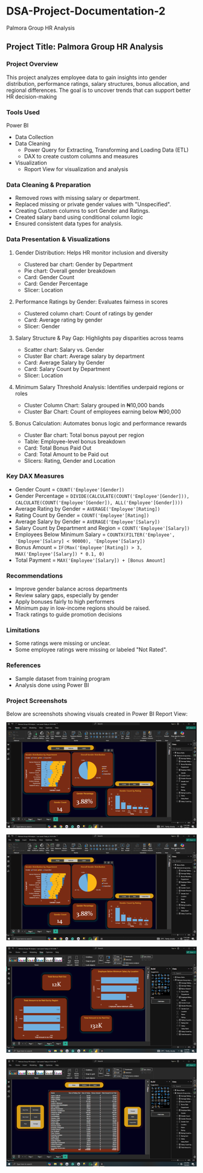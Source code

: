 # DSA-Project-Documentation-2
Palmora Group HR Analysis

## Project Title: Palmora Group HR Analysis

### Project Overview
This project analyzes employee data to gain insights into gender distribution, performance ratings, salary structures, bonus allocation, and regional differences. The goal is to uncover trends that can support better HR decision-making

### Tools Used
Power BI
- Data Collection
- Data Cleaning
  - Power Query for Extracting, Transforming and Loading Data (ETL)
  - DAX to create custom columns and measures
- Visualization 
  - Roport View for visualization and analysis


### Data Cleaning & Preparation
- Removed rows with missing salary or department.
- Replaced missing or private gender values with "Unspecified".
- Creating Custom columns to sort Gender and Ratings.
- Created salary band using conditional column logic
- Ensured consistent data types for analysis.

### Data Presentation & Visualizations
1. Gender Distribution: Helps HR monitor inclusion and diversity
   - Clustered bar chart: Gender by Department
   - Pie chart: Overall gender breakdown
   - Card: Gender Count
   - Card: Gender Percentage
   - Slicer: Location
    
2. Performance Ratings by Gender: Evaluates fairness in scores
   - Clustered column chart: Count of ratings by gender
   - Card: Average rating by gender
   - Slicer: Gender
    
3. Salary Structure & Pay Gap: Highlights pay disparities across teams
   - Scatter chart: Salary vs. Gender
   - Cluster Bar chart: Average salary by department
   - Card: Average Salary by Gender
   - Card: Salary Count by Department
   - Slicer: Location

4. Minimum Salary Threshold Analysis: Identifies underpaid regions or roles
   - Cluster Column Chart: Salary grouped in ₦10,000 bands
   - Cluster Bar Chart: Count of employees earning below ₦90,000

5. Bonus Calculation: Automates bonus logic and performance rewards 
   - Cluster Bar chart: Total bonus payout per region
   - Table: Employee-level bonus breakdown
   - Card: Total Bonus Paid Out
   - Card: Total Amount to be Paid out
   - Slicers: Rating, Gender and Location
 
### Key DAX Measures
- Gender Count = `COUNT('Employee'[Gender])`
- Gender Percentage = `DIVIDE(CALCULATE(COUNT('Employee'[Gender])), CALCULATE(COUNT('Employee'[Gender]), ALL('Employee'[Gender])))`
- Average Rating by Gender = `AVERAGE('Employee'[Rating])`
- Rating Count by Gender = `COUNT('Employee'[Rating])`
- Average Salary by Gender = `AVERAGE('Employee'[Salary])`
- Salary Count by Department and Region = `COUNT('Employee'[Salary])`
- Employees Below Minimum Salary = `COUNTX(FILTER('Employee', 'Employee'[Salary] < 90000), 'Employee'[Salary])`
- Bonus Amount = `IF(Max('Employee'[Rating]) > 3, MAX('Employee'[Salary]) * 0.1, 0)`
- Total Payment = `MAX('Employee'[Salary]) + [Bonus Amount]`

### Recommendations
- Improve gender balance across departments
- Review salary gaps, especially by gender
- Apply bonuses fairly to high performers
- Minimum pay in low-income regions should be raised.
- Track ratings to guide promotion decisions

### Limitations
- Some ratings were missing or unclear.
- Some employee ratings were missing or labeled "Not Rated".

### References
- Sample dataset from training program
- Analysis done using Power BI

### Project Screenshots
Below are screenshots showing visuals created in Power BI Report View:

![Alt text](https://github.com/Debbierise001/DSA-Project-Documentation-2/blob/main/PowerBI%201_023923.PNG)

![Alt text](https://github.com/Debbierise001/DSA-Project-Documentation-2/blob/main/PowerBI%201_023923.PNG)

![Alt text](https://github.com/Debbierise001/DSA-Project-Documentation-2/blob/main/PowerBI%203_023927.PNG)

![Alt text](https://github.com/Debbierise001/DSA-Project-Documentation-2/blob/main/PowerBI%204_023928.PNG)
